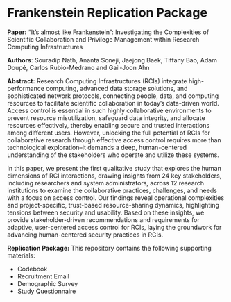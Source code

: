 # Frankenstein Replication Package

**Paper:** “It’s almost like Frankenstein”: Investigating the Complexities of Scientific Collaboration and Privilege Management within Research Computing Infrastructures

**Authors**: Souradip Nath, Ananta Soneji, Jaejong Baek, Tiffany Bao, Adam Doupé, Carlos Rubio-Medrano and Gail-Joon Ahn

**Abstract:** Research Computing Infrastructures (RCIs) integrate high-performance computing, advanced data storage solutions, and sophisticated network protocols, connecting people, data, and computing resources to facilitate scientific collaboration in today’s data-driven world. Access control is essential in such highly collaborative environments to prevent resource misutilization, safeguard data integrity, and allocate resources effectively, thereby enabling secure and trusted interactions among different users. However, unlocking the full potential of RCIs for collaborative research through effective access control
requires more than technological exploration–it demands a deep, human-centered understanding of the stakeholders who operate and utilize these systems.

In this paper, we present the first qualitative study that explores the human dimensions of RCI interactions, drawing insights from $24$ key stakeholders, including researchers and system administrators, across $12$ research institutions to examine the collaborative practices, challenges, and needs with a focus on access control. Our findings reveal operational complexities and project-specific, trust-based resource-sharing dynamics, highlighting tensions between security and usability. Based on these insights, we provide stakeholder-driven recommendations and  requirements for adaptive, user-centered access control for RCIs, laying the groundwork for advancing human-centered security practices in RCIs.

**Replication Package:** This repository contains the following supporting materials:

- Codebook
- Recruitment Email
- Demographic Survey
- Study Questionnaire
